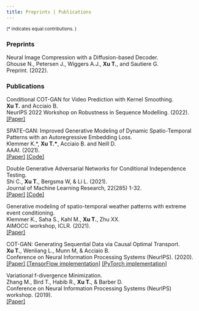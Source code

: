 ```yaml
---
title: Preprints | Publications 
---
```


<small> (\* indicates equal contributions. ) </small> 

### Preprints

Neural Image Compression with a Diffusion-based Decoder. \
Ghouse N., Petersen J., Wiggers A.J., **Xu T.**, and Sautiere G. \
Preprint. (2022).


### Publications

Conditional COT-GAN for Video Prediction with Kernel Smoothing. \
**Xu T.** and Acciaio B. \
NeurIPS 2022 Workshop on Robustness in Sequence Modelling. (2022).\
[[Paper]](https://arxiv.org/pdf/2106.05658.pdf)

SPATE-GAN: Improved Generative Modeling of Dynamic Spatio-Temporal Patterns with an Autoregressive Embedding Loss. \
Klemmer K.\*, **Xu T.\***, Acciaio B. and Neill D. \
AAAI. (2021). \
[[Paper]](https://arxiv.org/pdf/2109.15044.pdf) [[Code]](https://github.com/konstantinklemmer/spate-gan)

Double Generative Adversarial Networks for Conditional Independence Testing. \
Shi C., **Xu T.**, Bergsma W, & Li L. (2021). \
Journal of Machine Learning Research, 22(285) 1-32. \
[[Paper]](https://arxiv.org/pdf/2006.02615.pdf) [[Code]](https://github.com/tianlinxu312/dgcit) 

Generative modeling of spatio-temporal weather patterns with extreme event conditioning. \
Klemmer K., Saha S., Kahl M., **Xu T.**, Zhu XX. \
AIMOCC workshop, ICLR. (2021).\
[[Paper]](https://arxiv.org/pdf/2104.12469.pdf)

COT-GAN: Generating Sequential Data via Causal Optimal Transport. \
**Xu T.**, Wenliang L., Munn M, & Acciaio B.  \
Conference on Neural Information Processing Systems (NeurIPS). (2020).\
[[Paper]](https://papers.nips.cc/paper/2020/file/641d77dd5271fca28764612a028d9c8e-Paper.pdf) [[TensorFlow implementation]](https://github.com/tianlinxu312/cot-gan) [[PyTorch implementation]](https://github.com/tianlinxu312/cot-gan-pytorch) 

Variational f-divergence Minimization. \
Zhang M., Bird T., Habib R., **Xu T.**, & Barber D. \
Conference on Neural Information Processing Systems (NeurIPS) workshop. (2019). \
[[Paper]](https://arxiv.org/pdf/1907.11891.pdf)
